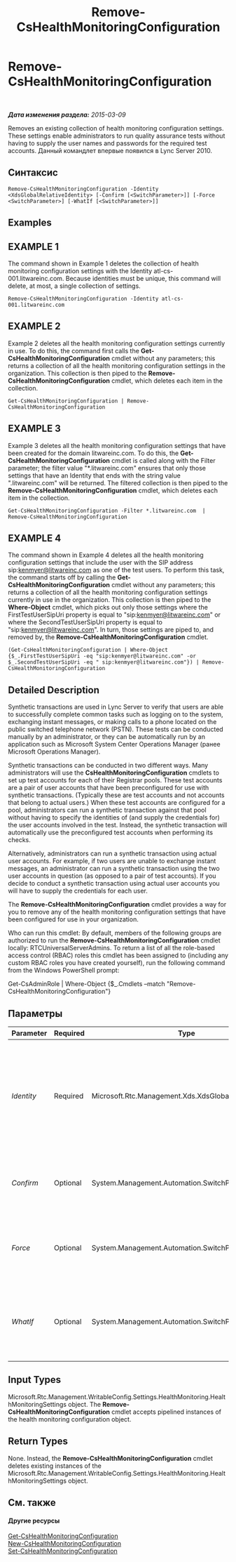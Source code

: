﻿---
title: Remove-CsHealthMonitoringConfiguration
TOCTitle: Remove-CsHealthMonitoringConfiguration
ms:assetid: 2e401908-2366-4e67-ba5b-68ba7ece166e
ms:mtpsurl: https://technet.microsoft.com/ru-ru/library/Gg425794(v=OCS.15)
ms:contentKeyID: 49309316
ms.date: 05/19/2016
mtps_version: v=OCS.15
ms.translationtype: HT
---

# Remove-CsHealthMonitoringConfiguration

 

_**Дата изменения раздела:** 2015-03-09_

Removes an existing collection of health monitoring configuration settings. These settings enable administrators to run quality assurance tests without having to supply the user names and passwords for the required test accounts. Данный командлет впервые появился в Lync Server 2010.

## Синтаксис

    Remove-CsHealthMonitoringConfiguration -Identity <XdsGlobalRelativeIdentity> [-Confirm [<SwitchParameter>]] [-Force <SwitchParameter>] [-WhatIf [<SwitchParameter>]]

## Examples

## EXAMPLE 1

The command shown in Example 1 deletes the collection of health monitoring configuration settings with the Identity atl-cs-001.litwareinc.com. Because identities must be unique, this command will delete, at most, a single collection of settings.

    Remove-CsHealthMonitoringConfiguration -Identity atl-cs-001.litwareinc.com

## EXAMPLE 2

Example 2 deletes all the health monitoring configuration settings currently in use. To do this, the command first calls the **Get-CsHealthMonitoringConfiguration** cmdlet without any parameters; this returns a collection of all the health monitoring configuration settings in the organization. This collection is then piped to the **Remove-CsHealthMonitoringConfiguration** cmdlet, which deletes each item in the collection.

    Get-CsHealthMonitoringConfiguration | Remove-CsHealthMonitoringConfiguration 

## EXAMPLE 3

Example 3 deletes all the health monitoring configuration settings that have been created for the domain litwareinc.com. To do this, the **Get-CsHealthMonitoringConfiguration** cmdlet is called along with the Filter parameter; the filter value "\*.litwareinc.com" ensures that only those settings that have an Identity that ends with the string value ".litwareinc.com" will be returned. The filtered collection is then piped to the **Remove-CsHealthMonitoringConfiguration** cmdlet, which deletes each item in the collection.

    Get-CsHealthMonitoringConfiguration -Filter *.litwareinc.com  | Remove-CsHealthMonitoringConfiguration 

## EXAMPLE 4

The command shown in Example 4 deletes all the health monitoring configuration settings that include the user with the SIP address sip:kenmyer@litwareinc.com as one of the test users. To perform this task, the command starts off by calling the **Get-CsHealthMonitoringConfiguration** cmdlet without any parameters; this returns a collection of all the health monitoring configuration settings currently in use in the organization. This collection is then piped to the **Where-Object** cmdlet, which picks out only those settings where the FirstTestUserSipUri property is equal to "sip:kenmyer@litwareinc.com" or where the SecondTestUserSipUri property is equal to "sip:kenmyer@litwareinc.com". In turn, those settings are piped to, and removed by, the **Remove-CsHealthMonitoringConfiguration** cmdlet.

    (Get-CsHealthMonitoringConfiguration | Where-Object {$_.FirstTestUserSipUri -eq "sip:kenmyer@litwareinc.com" -or $_.SecondTestUserSipUri -eq " sip:kenmyer@litwareinc.com"}) | Remove-CsHealthMonitoringConfiguration

## Detailed Description

Synthetic transactions are used in Lync Server to verify that users are able to successfully complete common tasks such as logging on to the system, exchanging instant messages, or making calls to a phone located on the public switched telephone network (PSTN). These tests can be conducted manually by an administrator, or they can be automatically run by an application such as Microsoft System Center Operations Manager (ранее Microsoft Operations Manager).

Synthetic transactions can be conducted in two different ways. Many administrators will use the **CsHealthMonitoringConfiguration** cmdlets to set up test accounts for each of their Registrar pools. These test accounts are a pair of user accounts that have been preconfigured for use with synthetic transactions. (Typically these are test accounts and not accounts that belong to actual users.) When these test accounts are configured for a pool, administrators can run a synthetic transaction against that pool without having to specify the identities of (and supply the credentials for) the user accounts involved in the test. Instead, the synthetic transaction will automatically use the preconfigured test accounts when performing its checks.

Alternatively, administrators can run a synthetic transaction using actual user accounts. For example, if two users are unable to exchange instant messages, an administrator can run a synthetic transaction using the two user accounts in question (as opposed to a pair of test accounts). If you decide to conduct a synthetic transaction using actual user accounts you will have to supply the credentials for each user.

The **Remove-CsHealthMonitoringConfiguration** cmdlet provides a way for you to remove any of the health monitoring configuration settings that have been configured for use in your organization.

Who can run this cmdlet: By default, members of the following groups are authorized to run the **Remove-CsHealthMonitoringConfiguration** cmdlet locally: RTCUniversalServerAdmins. To return a list of all the role-based access control (RBAC) roles this cmdlet has been assigned to (including any custom RBAC roles you have created yourself), run the following command from the Windows PowerShell prompt:

Get-CsAdminRole | Where-Object {$\_.Cmdlets –match "Remove-CsHealthMonitoringConfiguration"}

## Параметры


<table>
<colgroup>
<col style="width: 25%" />
<col style="width: 25%" />
<col style="width: 25%" />
<col style="width: 25%" />
</colgroup>
<thead>
<tr class="header">
<th>Parameter</th>
<th>Required</th>
<th>Type</th>
<th>Description</th>
</tr>
</thead>
<tbody>
<tr class="odd">
<td><p><em>Identity</em></p></td>
<td><p>Required</p></td>
<td><p>Microsoft.Rtc.Management.Xds.XdsGlobalRelativeIdentity</p></td>
<td><p>Fully qualified domain name (FQDN) of the pool hosting the health monitoring configuration settings that are to be deleted. For example: -Identity atl-cs-001.litwareinc.com.</p></td>
</tr>
<tr class="even">
<td><p><em>Confirm</em></p></td>
<td><p>Optional</p></td>
<td><p>System.Management.Automation.SwitchParameter</p></td>
<td><p>Запрашивает подтверждение перед выполнением команды.</p></td>
</tr>
<tr class="odd">
<td><p><em>Force</em></p></td>
<td><p>Optional</p></td>
<td><p>System.Management.Automation.SwitchParameter</p></td>
<td><p>Suppresses the display of any non-fatal error message that might occur when running the command.</p></td>
</tr>
<tr class="even">
<td><p><em>WhatIf</em></p></td>
<td><p>Optional</p></td>
<td><p>System.Management.Automation.SwitchParameter</p></td>
<td><p>Описывает, что произойдет при выполнении команды без реального выполнения команды.</p></td>
</tr>
</tbody>
</table>


## Input Types

Microsoft.Rtc.Management.WritableConfig.Settings.HealthMonitoring.HealthMonitoringSettings object. The **Remove-CsHealthMonitoringConfiguration** cmdlet accepts pipelined instances of the health monitoring configuration object.

## Return Types

None. Instead, the **Remove-CsHealthMonitoringConfiguration** cmdlet deletes existing instances of the Microsoft.Rtc.Management.WritableConfig.Settings.HealthMonitoring.HealthMonitoringSettings object.

## См. также

#### Другие ресурсы

[Get-CsHealthMonitoringConfiguration](get-cshealthmonitoringconfiguration.md)  
[New-CsHealthMonitoringConfiguration](new-cshealthmonitoringconfiguration.md)  
[Set-CsHealthMonitoringConfiguration](set-cshealthmonitoringconfiguration.md)

